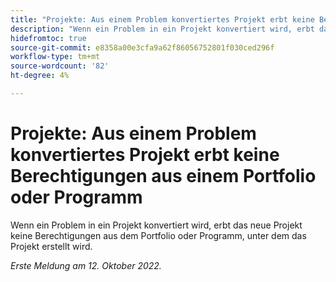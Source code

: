 ```yaml
---
title: "Projekte: Aus einem Problem konvertiertes Projekt erbt keine Berechtigungen aus Portfolio oder Programm."
description: "Wenn ein Problem in ein Projekt konvertiert wird, erbt das neue Projekt keine Berechtigungen aus dem Portfolio oder Programm, unter dem das Projekt erstellt wird."
hidefromtoc: true
source-git-commit: e8358a00e3cfa9a62f86056752801f030ced296f
workflow-type: tm+mt
source-wordcount: '82'
ht-degree: 4%

---
```



# Projekte: Aus einem Problem konvertiertes Projekt erbt keine Berechtigungen aus einem Portfolio oder Programm

Wenn ein Problem in ein Projekt konvertiert wird, erbt das neue Projekt keine Berechtigungen aus dem Portfolio oder Programm, unter dem das Projekt erstellt wird.

_Erste Meldung am 12. Oktober 2022._

